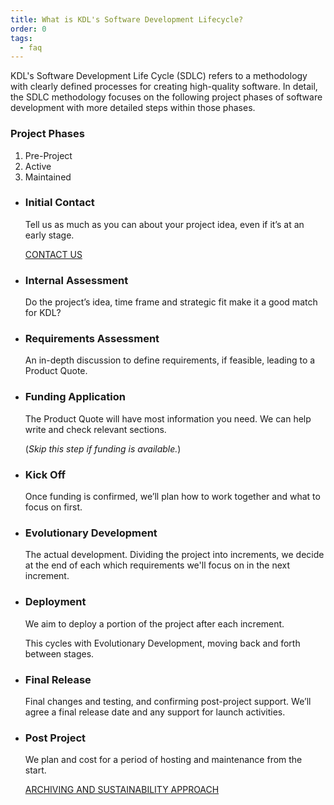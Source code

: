 ```yaml
---
title: What is KDL's Software Development Lifecycle?
order: 0
tags:
  - faq
---
```


KDL's Software Development Life Cycle (SDLC) refers to a methodology with clearly defined processes for creating high-quality software. In detail, the SDLC methodology focuses on the following project phases of software development with more detailed steps within those phases.

### Project Phases

1. Pre-Project
2. Active
3. Maintained

- ### Initial Contact

  Tell us as much as you can about your project idea, even if it’s at an early stage.

  [CONTACT US](/contact-us/)

- ### Internal Assessment

  Do the project’s idea, time frame and strategic fit make it a good match for KDL?

- ### Requirements Assessment

  An in-depth discussion to define requirements, if feasible, leading to a Product Quote.

- ### Funding Application

  The Product Quote will have most information you need. We can help write and check relevant sections.

  (_Skip this step if funding is available._)

- ### Kick Off

  Once funding is confirmed, we’ll plan how to work together and what to focus on first.

- ### Evolutionary Development

  The actual development. Dividing the project into increments, we decide at the end of each which requirements we'll focus on in the next increment.

- ### Deployment

  We aim to deploy a portion of the project after each increment.

  This cycles with Evolutionary Development, moving back and forth between stages.

- ### Final Release

  Final changes and testing, and confirming post-project support. We’ll agree a final release date and any support for launch activities.

- ### Post Project

  We plan and cost for a period of hosting and maintenance from the start.

  [ARCHIVING AND SUSTAINABILITY APPROACH](/about/archiving-and-sustainability/#sla-with-kdl)
